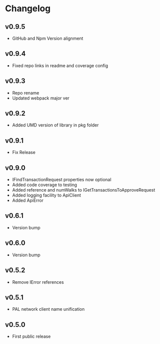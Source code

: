 # Changelog

## v0.9.5

* GitHub and Npm Version alignment

## v0.9.4

* Fixed repo links in readme and coverage config

## v0.9.3

* Repo rename
* Updated webpack major ver

## v0.9.2

* Added UMD version of library in pkg folder

## v0.9.1

* Fix Release

## v0.9.0

* IFindTransactionRequest properties now optional
* Added code coverage to testing
* Added reference and numWalks to IGetTransactionsToApproveRequest
* Added logging facility to ApiClient
* Added ApiError

## v0.6.1

* Version bump

## v0.6.0

* Version bump

## v0.5.2

* Remove IError references

## v0.5.1

* PAL network client name unification

## v0.5.0

* First public release
